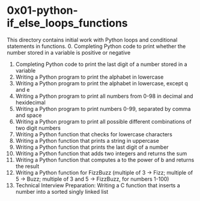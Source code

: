 # 0x01-python-if_else_loops_functions
This directory contains initial work with Python loops and conditional statements in functions.
0. Completing Python code to print whether the number stored in a variable is positive or negative
1. Completing Python code to print the last digit of a number stored in a variable
2. Writing a Python program to print the alphabet in lowercase
3. Writing a Python program to print the alphabet in lowercase, except q and e
4. Writing a Python program to print all numbers from 0-98 in decimal and hexidecimal
5. Writing a Python program to print numbers 0-99, separated by comma and space
6. Writing a Python program to print all possible different combinations of two digit numbers
7. Writing a Python function that checks for lowercase characters
8. Writing a Python function that prints a string in uppercase
9. Writing a Python function that prints the last digit of a number
10. Writing a Python function that adds two integers and returns the sum
11. Writing a Python function that computes a to the power of b and returns the result
12. Writing a Python function for FizzBuzz
(multiple of 3 -> Fizz; multiple of 5 -> Buzz; multiple of 3 and 5 -> FizzBuzz, for numbers 1-100)
13. Technical Interview Preparation:
Writing a C function that inserts a number into a sorted singly linked list
